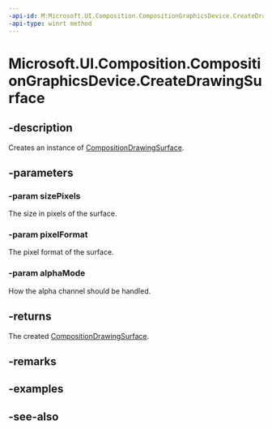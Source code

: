 ```yaml
---
-api-id: M:Microsoft.UI.Composition.CompositionGraphicsDevice.CreateDrawingSurface(Windows.Foundation.Size,Microsoft.Graphics.DirectX.DirectXPixelFormat,Microsoft.Graphics.DirectX.DirectXAlphaMode)
-api-type: winrt method
---
```


<!-- Method syntax
public Windows.UI.Composition.CompositionDrawingSurface CreateDrawingSurface(Windows.Foundation.Size sizePixels, Windows.Graphics.DirectX.DirectXPixelFormat pixelFormat, Windows.Graphics.DirectX.DirectXAlphaMode alphaMode)
-->

# Microsoft.UI.Composition.CompositionGraphicsDevice.CreateDrawingSurface

## -description
Creates an instance of [CompositionDrawingSurface](compositiondrawingsurface.md).

## -parameters
### -param sizePixels
The size in pixels of the surface.

### -param pixelFormat
The pixel format of the surface.

### -param alphaMode
How the alpha channel should be handled.

## -returns
The created [CompositionDrawingSurface](compositiondrawingsurface.md).

## -remarks

## -examples

## -see-also

